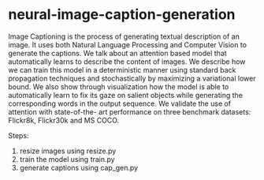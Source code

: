 # neural-image-caption-generation

Image Captioning is the process of generating textual description of an image. It uses both Natural Language Processing and Computer Vision to generate the captions.
We talk about an attention based model that automatically learns to describe the content of images. We describe how we can train this model in a deterministic manner using standard back propagation techniques and stochastically by maximizing a variational lower bound. We also show through visualization how the model is able to automatically learn to fix its gaze on salient objects while generating the corresponding words in the output sequence. We validate the use of attention with state-of-the- art performance on three benchmark datasets: Flickr8k, Flickr30k and MS COCO.

Steps:
1. resize images using resize.py
2. train the model using train.py
3. generate captions using cap_gen.py
